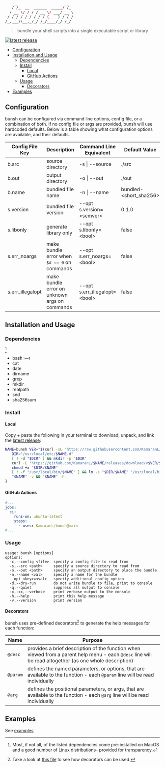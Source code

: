 ```bash
    __                     __
   / /_  __  ______  _____/ /_
  / __ \/ / / / __ \/ ___/ __ \
 / /_/ / /_/ / / / (__  ) / / /
/_.___/\__,_/_/ /_/____/_/ /_/

```

> bundle your shell scripts into a single executable script or library

[![latest release](https://badgen.net/github/release/KamaranL/bunsh?icon=github&cache=3600)](https://github.com/KamaranL/bunsh/releases/latest)

- [Configuration](#configuration)
- [Installation and Usage](#installation-and-usage)
  - [Dependencies](#dependencies)
  - [Install](#install)
    - [Local](#local)
    - [GitHub Actions](#github-actions)
  - [Usage](#usage)
    - [Decorators](#decorators)
- [Examples](#examples)

## Configuration

bunsh can be configured via command line options, config file, or a combination of both. If no config file or args are provided, bunsh will use hardcoded defaults. Below is a table showing what configuration options are available, and their defaults.

| Config File Key  | Description                                   | Command Line Equivalent        | Default Value           |
| ---------------- | --------------------------------------------- | ------------------------------ | ----------------------- |
| b.src            | source directory                              | -s \| --source                 | ./src                   |
| b.out            | output directory                              | -o \| --out                    | ./out                   |
| b.name           | bundled file name                             | -n \| --name                   | bundled-\<short_sha256> |
| s.version        | bundled file version                          | --opt s.version=\<semver>      | 0.1.0                   |
| s.libonly        | generate library only                         | --opt s.libonly=\<bool>        | false                   |
| s.err_noargs     | make bundle error when `$# == 0` on commands  | --opt s.err_noargs=\<bool>     | false                   |
| s.err_illegalopt | make bundle error on unknown args on commands | --opt s.err_illegalopt=\<bool> | false                   |

## Installation and Usage

### Dependencies

[^1]

- bash `>=4`
- cat
- date
- dirname
- grep
- mkdir
- realpath
- sed
- sha256sum

### Install

#### Local

Copy + paste the following in your terminal to download, unpack, and link the [latest release](https://github.com/KamaranL/bunsh/releases/latest):

  ```bash
  NAME=bunsh VER="$(curl -sL "https://raw.githubusercontent.com/KamaranL/$NAME/main/VERSION.txt")" && {
     DIR="/usr/local/etc/$NAME.d"
     [ ! -d "$DIR" ] && mkdir -p "$DIR"
     curl -L "https://github.com/KamaranL/$NAME/releases/download/v$VER/$NAME-v$VER.tgz" | tar -vxz -C "$DIR"
     chmod +x "$DIR/$NAME"
     [ ! -f "/usr/local/bin/$NAME" ] && ln -s "$DIR/$NAME" "/usr/local/bin/$NAME"
     "$NAME" -v && "$NAME" -h
  }
  ```

#### GitHub Actions

  ```yml
  #...
  jobs:
    ci:
      runs-on: ubuntu-latest
      steps:
        - uses: KamaranL/bunsh@main
  #...
  ```

### Usage

```text
usage: bunsh [options]
options:
  -c,--config <file>  specify a config file to read from
  -s,--src <path>     specify a source directory to read from
  -o,--out <path>     specify an output directory to place the bundle
  -n,--name <val>     specify a name for the bundle
  --opt <key>=<val>   specify additional config option
  -d,--dry-run        do not write bundle to file, print to console
  -q,--quiet          suppress all output to console
  -x,-xx,--verbose    print verbose output to the console
  -h,--help           print this help message
  -v,--version        print version
```

#### Decorators

bunsh uses pre-defined decorators[^3] to generate the help messages for each function:

| Name     | Purpose                                                                                                                                                 |
| -------- | ------------------------------------------------------------------------------------------------------------------------------------------------------- |
| `@desc`  | provides a brief description of the function when viewed from a parent help menu - each `@desc` line will be read altogether (as one whole description) |
| `@param` | defines the named parameters, or options, that are available to the function - each `@param` line will be read individually                             |
| `@arg`   | defines the positional parameters, or args, that are available to the function - each `@arg` line will be read individually                             |

## Examples

See [examples](/examples/README.md#examples)

[^1]: Most, if not all, of the listed dependencies come pre-installed on MacOS and a good number of Linux distributions- provided for transparency.

[^2]: Everyone has doubts, see [my wiki page](https://github.com/KamaranL/KamaranL/wiki#validation) on validation if you're like everyone.

[^3]: Take a look at [this file](https://github.com/KamaranL/bunsh/blob/main/examples/src/public/greet) to see how decorators can be used.
